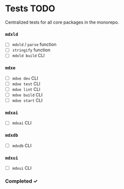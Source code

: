 # Tests TODO

Centralized tests for all core packages in the monorepo.

### `mdxld`

- [ ] `mdxld` / `parse` function
- [ ] `stringify` function
- [ ] `mdxld build` CLI

### `mdxe`

- [ ] `mdxe dev` CLI
- [ ] `mdxe test` CLI
- [ ] `mdxe lint` CLI
- [ ] `mdxe build` CLI
- [ ] `mdxe start` CLI

### `mdxai`

- [ ] `mdxai` CLI

### `mdxdb`

- [ ] `mdxdb` CLI

### `mdxui`

- [ ] `mdxui` CLI

### Completed ✓
